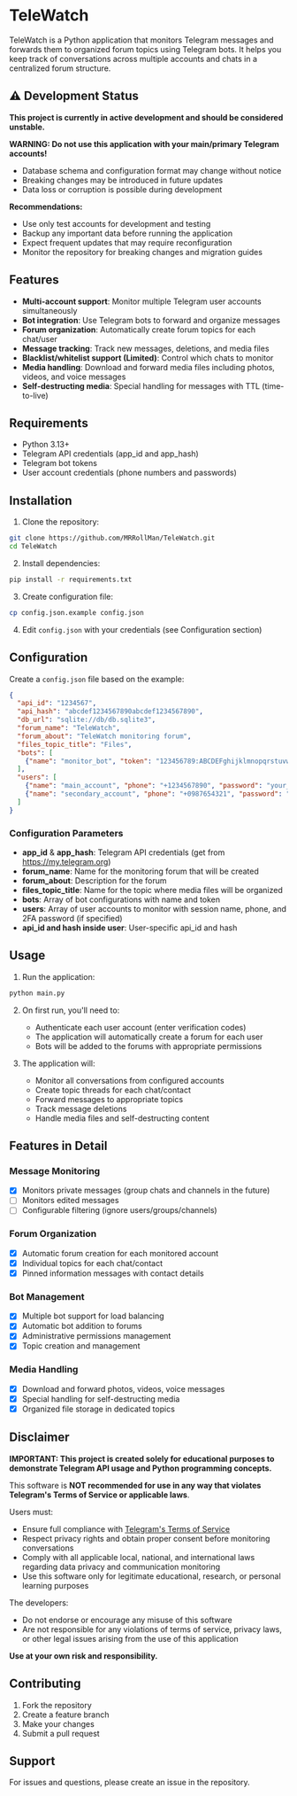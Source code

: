 # TeleWatch

TeleWatch is a Python application that monitors Telegram messages and forwards them to organized forum topics using Telegram bots. It helps you keep track of conversations across multiple accounts and chats in a centralized forum structure.

## ⚠️ Development Status

**This project is currently in active development and should be considered unstable.**

**WARNING: Do not use this application with your main/primary Telegram accounts!**

- Database schema and configuration format may change without notice
- Breaking changes may be introduced in future updates
- Data loss or corruption is possible during development

**Recommendations:**
- Use only test accounts for development and testing
- Backup any important data before running the application
- Expect frequent updates that may require reconfiguration
- Monitor the repository for breaking changes and migration guides

## Features

- **Multi-account support**: Monitor multiple Telegram user accounts simultaneously
- **Bot integration**: Use Telegram bots to forward and organize messages
- **Forum organization**: Automatically create forum topics for each chat/user
- **Message tracking**: Track new messages, deletions, and media files
- **Blacklist/whitelist support (Limited)**: Control which chats to monitor
- **Media handling**: Download and forward media files including photos, videos, and voice messages
- **Self-destructing media**: Special handling for messages with TTL (time-to-live)

## Requirements

- Python 3.13+
- Telegram API credentials (app_id and app_hash)
- Telegram bot tokens
- User account credentials (phone numbers and passwords)

## Installation

1. Clone the repository:
```bash
git clone https://github.com/MRRollMan/TeleWatch.git
cd TeleWatch
```

2. Install dependencies:
```bash
pip install -r requirements.txt
```

3. Create configuration file:
```bash
cp config.json.example config.json
```

4. Edit `config.json` with your credentials (see Configuration section)

## Configuration

Create a `config.json` file based on the example:

```json
{
  "api_id": "1234567",
  "api_hash": "abcdef1234567890abcdef1234567890",
  "db_url": "sqlite://db/db.sqlite3",
  "forum_name": "TeleWatch",
  "forum_about": "TeleWatch monitoring forum",
  "files_topic_title": "Files",
  "bots": [
    {"name": "monitor_bot", "token": "123456789:ABCDEFghijklmnopqrstuvwxyz12345678"}
  ],
  "users": [
    {"name": "main_account", "phone": "+1234567890", "password": "your_2fa_password"},
    {"name": "secondary_account", "phone": "+0987654321", "password": "your_2fa_password", "api_id": "1234567", "api_hash": "abcdef1234567890abcdef1234567890"}
  ]
}
```

### Configuration Parameters

- **app_id** & **app_hash**: Telegram API credentials (get from https://my.telegram.org)
- **forum_name**: Name for the monitoring forum that will be created
- **forum_about**: Description for the forum
- **files_topic_title**: Name for the topic where media files will be organized
- **bots**: Array of bot configurations with name and token
- **users**: Array of user accounts to monitor with session name, phone, and 2FA password (if specified)
- **api_id and hash inside user**: User-specific api_id and hash

## Usage

1. Run the application:
```bash
python main.py
```

2. On first run, you'll need to:
   - Authenticate each user account (enter verification codes)
   - The application will automatically create a forum for each user
   - Bots will be added to the forums with appropriate permissions

3. The application will:
   - Monitor all conversations from configured accounts
   - Create topic threads for each chat/contact
   - Forward messages to appropriate topics
   - Track message deletions
   - Handle media files and self-destructing content

## Features in Detail

### Message Monitoring
- [x] Monitors private messages (group chats and channels in the future)
- [ ] Monitors edited messages
- [ ] Configurable filtering (ignore users/groups/channels)

### Forum Organization
- [x] Automatic forum creation for each monitored account
- [x] Individual topics for each chat/contact
- [x] Pinned information messages with contact details

### Bot Management
- [x] Multiple bot support for load balancing
- [x] Automatic bot addition to forums
- [x] Administrative permissions management
- [x] Topic creation and management

### Media Handling
- [x] Download and forward photos, videos, voice messages
- [x] Special handling for self-destructing media
- [x] Organized file storage in dedicated topics

## Disclaimer

**IMPORTANT: This project is created solely for educational purposes to demonstrate Telegram API usage and Python programming concepts.**

This software is **NOT recommended for use in any way that violates Telegram's Terms of Service or applicable laws**. 

Users must:
- Ensure full compliance with [Telegram's Terms of Service](https://telegram.org/tos)
- Respect privacy rights and obtain proper consent before monitoring conversations
- Comply with all applicable local, national, and international laws regarding data privacy and communication monitoring
- Use this software only for legitimate educational, research, or personal learning purposes

The developers:
- Do not endorse or encourage any misuse of this software
- Are not responsible for any violations of terms of service, privacy laws, or other legal issues arising from the use of this application

**Use at your own risk and responsibility.**

## Contributing

1. Fork the repository
2. Create a feature branch
3. Make your changes
4. Submit a pull request

## Support

For issues and questions, please create an issue in the repository.
